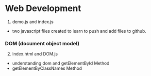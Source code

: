 # Web Development

1. demo.js and index.js
- two javascript files created to learn to push and add files to github.
### DOM (document object model)
2. Index.html and DOM.js 
- understanding dom and getElementById Method
- getElementByClassNames Method
